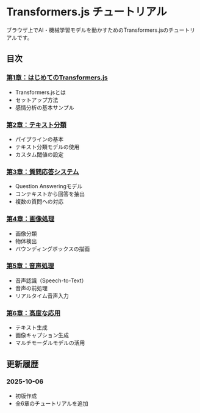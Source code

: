 # Transformers.js チュートリアル

ブラウザ上でAI・機械学習モデルを動かすためのTransformers.jsのチュートリアルです。

## 目次

### [第1章：はじめてのTransformers.js](./chapter01/README.md)
- Transformers.jsとは
- セットアップ方法
- 感情分析の基本サンプル

### [第2章：テキスト分類](./chapter02/README.md)
- パイプラインの基本
- テキスト分類モデルの使用
- カスタム閾値の設定

### [第3章：質問応答システム](./chapter03/README.md)
- Question Answeringモデル
- コンテキストから回答を抽出
- 複数の質問への対応

### [第4章：画像処理](./chapter04/README.md)
- 画像分類
- 物体検出
- バウンディングボックスの描画

### [第5章：音声処理](./chapter05/README.md)
- 音声認識（Speech-to-Text）
- 音声の前処理
- リアルタイム音声入力

### [第6章：高度な応用](./chapter06/README.md)
- テキスト生成
- 画像キャプション生成
- マルチモーダルモデルの活用

## 更新履歴

### 2025-10-06
- 初版作成
- 全6章のチュートリアルを追加
